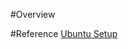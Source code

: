 #Overview

#Reference
[Ubuntu Setup](https://gloveboxes.github.io/Ubuntu-for-Azure-Developers/docs/Ubuntu1804.html#Installingthelatest.NETCoreSDK)